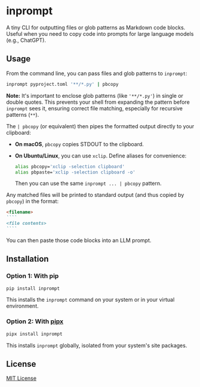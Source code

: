 # inprompt

A tiny CLI for outputting files or glob patterns as Markdown code blocks. Useful when
you need to copy code into prompts for large language models (e.g., ChatGPT).

## Usage

From the command line, you can pass files and glob patterns to `inprompt`:

```bash
inprompt pyproject.toml '**/*.py' | pbcopy
```

**Note:** It's important to enclose glob patterns (like `'**/*.py'`) in single or double
quotes. This prevents your shell from expanding the pattern before `inprompt` sees it,
ensuring correct file matching, especially for recursive patterns (`**`).

The `| pbcopy` (or equivalent) then pipes the formatted output directly to your
clipboard:

- **On macOS**, `pbcopy` copies STDOUT to the clipboard.
- **On Ubuntu/Linux**, you can use `xclip`. Define aliases for convenience:

  ```bash
  alias pbcopy='xclip -selection clipboard'
  alias pbpaste='xclip -selection clipboard -o'
  ```

  Then you can use the same `inprompt ... | pbcopy` pattern.

Any matched files will be printed to standard output (and thus copied by `pbcopy`) in
the format:

`````markdown
<filename>
````
<file contents>
````
`````

You can then paste those code blocks into an LLM prompt.

## Installation

### Option 1: With pip

```bash
pip install inprompt
```

This installs the `inprompt` command on your system or in your virtual environment.

### Option 2: With [pipx](https://pypa.github.io/pipx/)

```bash
pipx install inprompt
```

This installs `inprompt` globally, isolated from your system's site packages.

## License

[MIT License](LICENSE)
